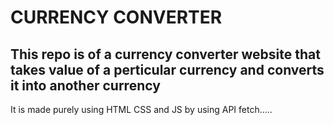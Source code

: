 # CURRENCY CONVERTER

## This repo is of a currency converter website that takes value of a  perticular currency and converts it into another currency

It is made purely using HTML CSS and JS by using API fetch.....